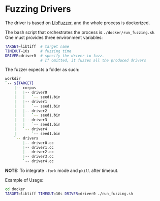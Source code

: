 # Fuzzing Drivers

The driver is based on [LibFuzzer](https://llvm.org/docs/LibFuzzer.html), and
the whole process is dockerized.

The bash script that orchestrates the process is `./docker/run_fuzzing.sh`.
One must provides three environment variables:
```bash
TARGET=libtiff  # target name
TIMEOUT=10s     # fuzzing time
DRIVER=driver0  # specify the driver to fuzz.
                # If omitted, it fuzzes all the produced drivers
```
The fuzzer expects a folder as such:
```bash
workdir
`-- ${TARGET}
    |-- corpus
    |   |-- driver0
    |   |   `-- seed1.bin
    |   |-- driver1
    |   |   `-- seed1.bin
    |   |-- driver2
    |   |   `-- seed1.bin
    |   |-- driver3
    |   |   `-- seed1.bin
    |   `-- driver4
    |       `-- seed1.bin
    `-- drivers
        |-- driver0.cc
        |-- driver1.cc
        |-- driver2.cc
        |-- driver3.cc
        `-- driver4.cc
```

**NOTE:** To integrate `-fork` mode and `pkill` after timeout.

Example of Usage:

```bash
cd docker
TARGET=libtiff TIMEOUT=10s DRIVER=driver0 ./run_fuzzing.sh
```